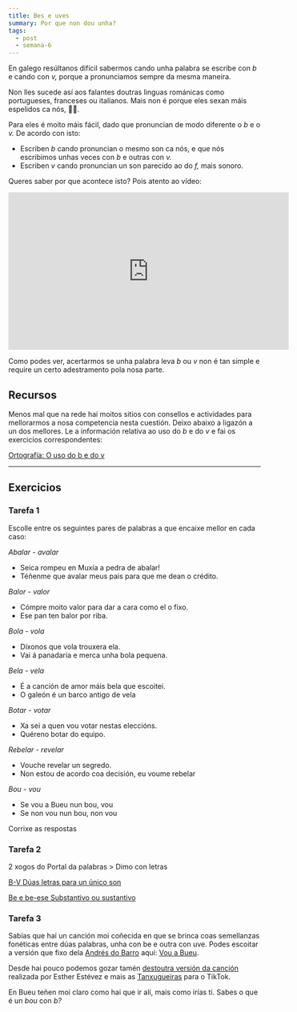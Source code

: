```yaml
---
title: Bes e uves
summary: Por que non dou unha?
tags:
  - post
  - semana-6
---
```


En galego resúltanos difícil sabermos cando unha palabra se escribe con _b_ e
cando con _v,_ porque a pronunciamos sempre da mesma maneira.

Non lles sucede así aos falantes doutras linguas románicas como portugueses,
franceses ou italianos. Mais non é porque eles sexan máis espelidos ca nós,
🙅‍♀️.

Para eles é moito máis fácil, dado que pronuncian de modo diferente o _b_ e o
_v._ De acordo con isto:

- Escriben _b_ cando pronuncian o mesmo son ca nós, e que nós escribimos unhas
  veces con _b_ e outras con _v._
- Escriben _v_ cando pronuncian un son parecido ao do _f,_ mais sonoro.

Queres saber por que acontece isto? Pois atento ao vídeo:

<iframe width="560" height="315" src="https://www.youtube.com/embed/8O_K3bGuLsI" frameborder="0" allow="accelerometer; autoplay; encrypted-media; gyroscope; picture-in-picture" allowfullscreen></iframe>

Como podes ver, acertarmos se unha palabra leva _b_ ou _v_ non é tan simple e
require un certo adestramento pola nosa parte.

## Recursos

Menos mal que na rede hai moitos sitios con consellos e actividades para
mellorarmos a nosa competencia nesta cuestión. Deixo abaixo a ligazón a un dos
mellores. Le a información relativa ao uso do _b_ e do _v_ e fai os exercicios
correspondentes:

[Ortografía: O uso do b e do v](http://cotovia.org/proxecto/ort/ort_ud3_01.html?orix=ort&tema=ort_ud3_01.html)

[](https://www.edu.xunta.gal/espazoAbalar/sites/espazoAbalar/files/datos/1326967726/contido/ortografia/ortografia/o_uso_do_bv.html)

---

## Exercicios

### Tarefa 1

Escolle entre os seguintes pares de palabras a que encaixe mellor en cada caso:

_Abalar - avalar_

- Seica rompeu en Muxía a pedra de <e-answer>abalar</e-answer>!
- Téñenme que <e-answer>avalar</e-answer> meus pais para que me dean o crédito.

_Balor - valor_

- Cómpre moito <e-answer>valor</e-answer> para dar a cara como el o fixo.
- Ese pan ten <e-answer>balor</e-answer> por riba.

_Bola - vola_

- Díxonos que <e-answer>vola</e-answer> trouxera ela.
- Vai á panadaría e merca unha <e-answer>bola</e-answer> pequena.

_Bela - vela_

- É a canción de amor máis <e-answer>bela</e-answer> que escoitei.
- O galeón é un barco antigo de <e-answer>vela</e-answer>

_Botar - votar_

- Xa sei a quen vou <e-answer>votar</e-answer> nestas eleccións.
- Quéreno <e-answer>botar</e-answer> do equipo.

_Rebelar - revelar_

- Vouche <e-answer>revelar</e-answer> un segredo.
- Non estou de acordo coa decisión, eu voume <e-answer>rebelar</e-answer>

_Bou - vou_

- Se <e-answer>vou</e-answer> a Bueu nun <e-answer>bou</e-answer>,
  <e-answer>vou</e-answer>
- Se non <e-answer>vou</e-answer> nun <e-answer>bou</e-answer>, non
  <e-answer>vou</e-answer>

<e-validate>Corrixe as respostas</e-validate>

### Tarefa 2

2 xogos do Portal da palabras > Dimo con letras

[B-V Dúas letras para un único son](https://portaldaspalabras.gal/xogo/b-v-1/)

[Be e be-ese Substantivo ou sustantivo](https://portaldaspalabras.gal/xogo/b-bs-1/)

### Tarefa 3

Sabías que hai un canción moi coñecida en que se brinca coas semellanzas
fonéticas entre dúas palabras, unha con be e outra con uve. Podes escoitar a
versión que fixo dela
[Andrés do Barro](https://gl.wikipedia.org/wiki/Andr%C3%A9s_do_Barro) aquí:
[Vou a Bueu](https://www.youtube.com/watch?v=TMRPK2Tjjzs).

Desde hai pouco podemos gozar tamén
[destoutra versión da canción](https://www.tiktok.com/@digochoeu/video/6932072589334564102?is_copy_url=1&is_from_webapp=v3)
realizada por Esther Estévez e mais as [Tanxugueiras](https://tanxugueiras.com/)
para o TikTok.

En Bueu teñen moi claro como hai que ir alí, mais como irías ti. Sabes o que é
un _bou_ con _b?_
